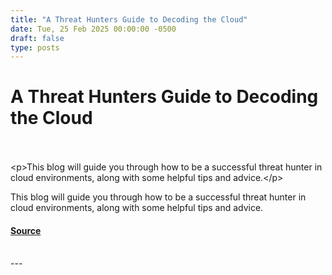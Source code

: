 ```yaml
---
title: "A Threat Hunters Guide to Decoding the Cloud"
date: Tue, 25 Feb 2025 00:00:00 -0500
draft: false
type: posts
---
```

# A Threat Hunters Guide to Decoding the Cloud

<br/>

<br/>
 &lt;p&gt;This blog will guide you through how to be a successful threat hunter in cloud environments, along with some helpful tips and advice.&lt;/p&gt; 
<br/>
<p>This blog will guide you through how to be a successful threat hunter in cloud environments, along with some helpful tips and advice.</p>

#### [Source](https://trustedsec.com/blog/a-threat-hunters-guide-to-decoding-the-cloud)

<br/>
---
